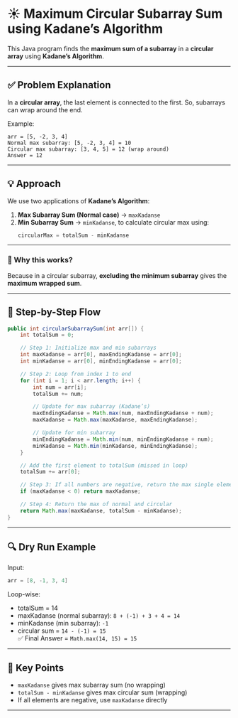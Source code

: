  
 
# ☀️ Maximum Circular Subarray Sum using Kadane’s Algorithm

This Java program finds the **maximum sum of a subarray** in a **circular array** using **Kadane’s Algorithm**.

---

## ✅ Problem Explanation

In a **circular array**, the last element is connected to the first. So, subarrays can wrap around the end.

Example:
```
arr = [5, -2, 3, 4]
Normal max subarray: [5, -2, 3, 4] = 10  
Circular max subarray: [3, 4, 5] = 12 (wrap around)  
Answer = 12
```

---

## 💡 Approach

We use two applications of **Kadane’s Algorithm**:
1. **Max Subarray Sum (Normal case)** → `maxKadanse`
2. **Min Subarray Sum** → `minKadanse`, to calculate circular max using:
   ```java
   circularMax = totalSum - minKadanse
   ```
   
****
### 🔁 Why this works?

Because in a circular subarray, **excluding the minimum subarray** gives the **maximum wrapped sum**.

---

## 🧠 Step-by-Step Flow

```java
public int circularSubarraySum(int arr[]) {
    int totalSum = 0;

    // Step 1: Initialize max and min subarrays
    int maxKadanse = arr[0], maxEndingKadanse = arr[0];
    int minKadanse = arr[0], minEndingKadanse = arr[0];

    // Step 2: Loop from index 1 to end
    for (int i = 1; i < arr.length; i++) {
        int num = arr[i];
        totalSum += num;

        // Update for max subarray (Kadane’s)
        maxEndingKadanse = Math.max(num, maxEndingKadanse + num);
        maxKadanse = Math.max(maxKadanse, maxEndingKadanse);

        // Update for min subarray
        minEndingKadanse = Math.min(num, minEndingKadanse + num);
        minKadanse = Math.min(minKadanse, minEndingKadanse);
    }

    // Add the first element to totalSum (missed in loop)
    totalSum += arr[0];

    // Step 3: If all numbers are negative, return the max single element
    if (maxKadanse < 0) return maxKadanse;

    // Step 4: Return the max of normal and circular
    return Math.max(maxKadanse, totalSum - minKadanse);
}
```

---

## 🔍 Dry Run Example

Input:
```java
arr = [8, -1, 3, 4]
```

Loop-wise:
- totalSum = 14
- maxKadanse (normal subarray): `8 + (-1) + 3 + 4 = 14`
- minKadanse (min subarray): `-1`
- circular sum = `14 - (-1) = 15`  
  ✅ Final Answer = `Math.max(14, 15) = 15`

---

## 📌 Key Points

- `maxKadanse` gives max subarray sum (no wrapping)
- `totalSum - minKadanse` gives max circular sum (wrapping)
- If all elements are negative, use `maxKadanse` directly

---
 